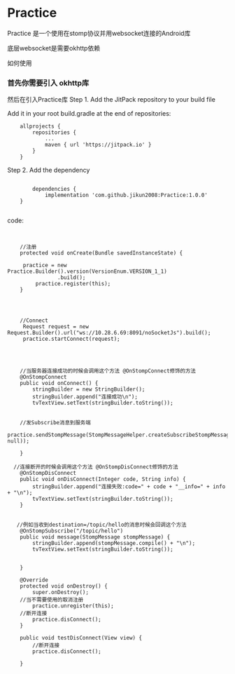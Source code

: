 # Practice  
Practice  是一个使用在stomp协议并用websocket连接的Android库

底层websocket是需要okhttp依赖 

如何使用  

### 首先你需要引入 okhttp库


然后在引入Practice库
Step 1. Add the JitPack repository to your build file

Add it in your root build.gradle at the end of repositories:

```
	allprojects {
		repositories {
			...
			maven { url 'https://jitpack.io' }
		}
	}
```
  Step 2. Add the dependency
  
```
  
    	dependencies {
	        implementation 'com.github.jikun2008:Practice:1.0.0'
	}
  

```

code:

```


    //注册
    protected void onCreate(Bundle savedInstanceState) {

   	 practice = new Practice.Builder().version(VersionEnum.VERSION_1_1)
                .build();
         practice.register(this);
    }

 

   
    //Connect
     Request request = new Request.Builder().url("ws://10.28.6.69:8091/noSocketJs").build();
     practice.startConnect(request);

    


    //当服务器连接成功的时候会调用这个方法 @OnStompConnect修饰的方法
    @OnStompConnect
    public void onConnect() {
        stringBuilder = new StringBuilder();
        stringBuilder.append("连接成功\n");
        tvTextView.setText(stringBuilder.toString());
	

    //发Subscribe消息到服务端
    practice.sendStompMessage(StompMessageHelper.createSubscribeStompMessage("/topic/hello", null));
        
    }

  //连接断开的时候会调用这个方法 @OnStompDisConnect修饰的方法
    @OnStompDisConnect
    public void onDisConnect(Integer code, String info) {
        stringBuilder.append("连接失败:code=" + code + "__info=" + info + "\n");
        tvTextView.setText(stringBuilder.toString());
    }


   //例如当收到destination=/topic/hello的消息时候会回调这个方法
    @OnStompSubscribe("/topic/hello")
    public void message(StompMessage stompMessage) {
        stringBuilder.append(stompMessage.compile() + "\n");
        tvTextView.setText(stringBuilder.toString());


    }

    @Override
    protected void onDestroy() {
        super.onDestroy();
	//当不需要使用的取消注册
        practice.unregister(this);
	//断开连接
        practice.disConnect();
    }

    public void testDisConnect(View view) {
        //断开连接
        practice.disConnect();

    }
        



```




